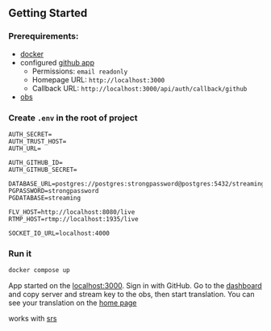 ## Getting Started

### Prerequirements:

- [docker](https://www.docker.com/)
- configured [github app](https://github.com/settings/apps/new)
  - Permissions: `email readonly`
  - Homepage URL: `http://localhost:3000`
  - Callback URL: `http://localhost:3000/api/auth/callback/github`
- [obs](https://obsproject.com)

### Create `.env` in the root of project

```
AUTH_SECRET=
AUTH_TRUST_HOST=
AUTH_URL=

AUTH_GITHUB_ID=
AUTH_GITHUB_SECRET=

DATABASE_URL=postgres://postgres:strongpassword@postgres:5432/streaming
PGPASSWORD=strongpassword
PGDATABASE=streaming

FLV_HOST=http://localhost:8080/live
RTMP_HOST=rtmp://localhost:1935/live

SOCKET_IO_URL=localhost:4000
```

### Run it

```bash
docker compose up
```

App started on the [localhost:3000](http://localhost:3000). Sign in with GitHub. Go to the [dashboard](http://localhost:3000/dashboard) and copy server and stream key to the obs, then start translation. You can see your translation on the [home page](http://localhost:3000)

works with [srs](https://github.com/ossrs/srs)
